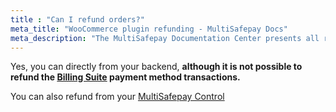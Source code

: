 ```yaml
---
title : "Can I refund orders?"
meta_title: "WooCommerce plugin refunding - MultiSafepay Docs"
meta_description: "The MultiSafepay Documentation Center presents all relevant information about our Plugins and API. You can also find support pages for Payment Methods, Tools and General Questions as well as the contact details of our Support and Integration Teams."
---
```

Yes, you can directly from your backend, __although it is not possible to refund the [Billing Suite](/payment-methods/billing-suite) payment method transactions.__

You can also refund from your [MultiSafepay Control](https://merchant.multisafepay.com)
